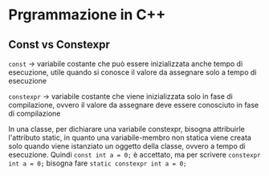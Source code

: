 # Prgrammazione in C++
## Const vs Constexpr
`const` -> variabile costante che può essere inizializzata anche tempo di esecuzione, utile quando si conosce il valore da assegnare solo a tempo di esecuzione

`constexpr` -> variabile costante che viene inizializzata solo in fase di compilazione, ovvero il valore da assegnare deve essere conosciuto in fase di compilazione

In una classe, per dichiarare una variabile constexpr, bisogna attribuirle l'attributo static, in quanto una variabile-membro non statica viene creata solo quando viene istanziato un oggetto della classe, ovvero a tempo di esecuzione. Quindi `const int a = 0;` è accettato, ma per scrivere `constexpr int a = 0;` bisogna fare `static constexpr int a = 0;`
